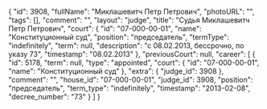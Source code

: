 {
    "id": 3908,
    "fullName": "Миклашевитч Петр Петрович",
    "photoURL": "",
    "tags": [],
    "comment": "",
    "layout": "judge",
    "title": "Судья Миклашевитч Петр Петрович",
    "court": {
        "id": "07-000-00-01",
        "name": "Конституционный суд",
        "position": "председатель",
        "termType": "indefinitely",
        "term": null,
        "description": "c 08.02.2013, бессрочно, по указу 73",
        "timestamp": "08.02.2013"
    },
    "previousCourt": null,
    "career": [
        {
            "id": 5178,
            "term": null,
            "type": "appointed",
            "court": {
                "id": "07-000-00-01",
                "name": "Конституционный суд"
            },
            "extra": {
                "judge_id": 3908
            },
            "comment": "",
            "house_id": "07-000-00-01",
            "judge_id": 3908,
            "position": "председатель",
            "term_type": "indefinitely",
            "timestamp": "2013-02-08",
            "decree_number": "73"
        }
    ]
}